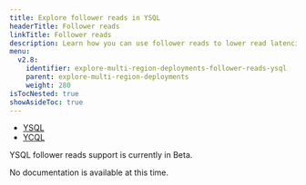 ```yaml
---
title: Explore follower reads in YSQL
headerTitle: Follower reads
linkTitle: Follower reads
description: Learn how you can use follower reads to lower read latencies in local YugabyteDB clusters.
menu:
  v2.8:
    identifier: explore-multi-region-deployments-follower-reads-ysql
    parent: explore-multi-region-deployments
    weight: 280
isTocNested: true
showAsideToc: true
---
```


<ul class="nav nav-tabs-alt nav-tabs-yb">

  <li >
    <a href="../follower-reads-ysql/" class="nav-link active">
      <i class="icon-postgres" aria-hidden="true"></i>YSQL</a>
  </li>

  <li >
    <a href="../read-replicas-ycql/" class="nav-link">
      <i class="icon-cassandra" aria-hidden="true"></i>YCQL</a>
  </li>

</ul>

YSQL follower reads support is currently in Beta.

No documentation is available at this time.
